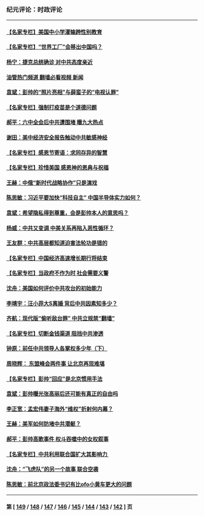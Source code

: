 ### 纪元评论：时政评论
---
#### [【名家专栏】美国中小学灌输跨性别教育](../../pages/nsc1025/n13400495.md?11270330) 
#### [【名家专栏】“世界工厂”会移出中国吗？](../../pages/nsc1025/n13400514.md?11270330) 
#### [杨宁：捷克总统确诊 对中共态度亲近](../../pages/nsc1025/n13399805.md?11270330) 
#### [油管热门频道 翻墙必看视频 新闻](ok?11270330)
#### [袁斌：彭帅的“照片亮相”与薛蛮子的“电视认罪”](../../pages/nsc1025/n13399771.md?11270330) 
#### [【名家专栏】强制打疫苗是个道德问题](../../pages/nsc1025/n13398947.md?11270330) 
#### [郝平：六中全会后中共遭围堵 曝九大热点](../../pages/nsc1025/n13398733.md?11270330) 
#### [谢田：美中经济安全报告触动中共敏感神经](../../pages/nsc1025/n13398537.md?11270330) 
#### [【名家专栏】感恩节寄语：求同存异的智慧](../../pages/nsc1025/n13398035.md?11270330) 
#### [【名家专栏】珍惜美国 感恩神的恩典与祝福](../../pages/nsc1025/n13398013.md?11270330) 
#### [王赫：中俄“新时代战略协作”只是演戏](../../pages/nsc1025/n13397654.md?11270330) 
#### [陈思敏：习近平要加快“科技自主” 中国半导体实力如何？](../../pages/nsc1025/n13397621.md?11270330) 
#### [袁斌：希望隐私得到尊重，会是彭帅本人的意思吗？](../../pages/nsc1025/n13397513.md?11270330) 
#### [杨威：中共又变调 中美关系再陷入恶性循环？](../../pages/nsc1025/n13396881.md?11270330) 
#### [王友群：中共高层都知道迫害法轮功是错的](../../pages/nsc1025/n13396509.md?11270330) 
#### [【名家专栏】中国经济高速增长期行将结束](../../pages/nsc1025/n13395900.md?11270330) 
#### [【名家专栏】当政府不作为时 社会需要义警](../../pages/nsc1025/n13395901.md?11270330) 
#### [沈舟：美国如何评价中共攻台的初始能力](../../pages/nsc1025/n13394655.md?11270330) 
#### [李靖宇：汪小菲大S离婚 背后中共因素知多少？](../../pages/nsc1025/n13395273.md?11270330) 
#### [齐航：现代版“偷听敌台罪” 中共立规禁“翻墙”](../../pages/nsc1025/n13393892.md?11270330) 
#### [【名家专栏】切断金钱渠道 阻挡中共渗透](../../pages/nsc1025/n13392322.md?11270330) 
#### [钟原：前任中共领导人各掌权多少年（下）](../../pages/nsc1025/n13391984.md?11270330) 
#### [周晓辉： 东盟峰会两件事 让北京再现难堪](../../pages/nsc1025/n13393864.md?11270330) 
#### [【名家专栏】彭帅“回应”是北京惯用手法](../../pages/nsc1025/n13393412.md?11270330) 
#### [袁斌：彭帅曝光张高丽后还可能有真正的自由吗](../../pages/nsc1025/n13392984.md?11270330) 
#### [李正宽：孟宏伟妻子海外“维权”折射何内幕？](../../pages/nsc1025/n13392923.md?11270330) 
#### [王赫：美军如何防堵中共潜艇？](../../pages/nsc1025/n13392564.md?11270330) 
#### [郝平：彭帅高歌事件 权斗吞噬中的女权叙事](../../pages/nsc1025/n13392150.md?11270330) 
#### [【名家专栏】中共利用联合国扩大其影响力 ](../../pages/nsc1025/n13389250.md?11270330) 
#### [沈舟：“飞虎队”的另一个故事 联合空袭](../../pages/nsc1025/n13391928.md?11270330) 
#### [陈思敏：前北京政法委书记有比ofo小黄车更大的问题](../../pages/nsc1025/n13392039.md?11270330) 

---
#### 第 [ [149](./149.md?11270330) / [148](./148.md?11270330) / [147](./147.md?11270330) / [146](./146.md?11270330) / [145](./145.md?11270330) / [144](./144.md?11270330) / [143](./143.md?11270330) / [142](./142.md?11270330) ] 页
